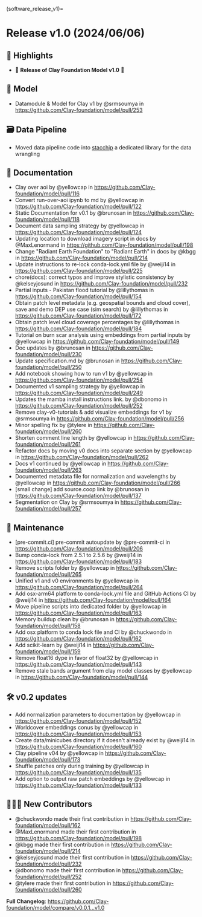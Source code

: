 (software_release_v1)=
# Release v1.0 (2024/06/06)

## 💫 Highlights

* 🎉 **Release of Clay Foundation Model v1.0** 🎉

## 🚀 Model

* Datamodule & Model for Clay v1 by @srmsoumya in https://github.com/Clay-foundation/model/pull/253

## 🗃️ Data Pipeline

* Moved data pipeline code into [stacchip](https://github.com/Clay-foundation/stacchip) a dedicated library for the data wrangling

## 📖 Documentation

* Clay over aoi by @yellowcap in https://github.com/Clay-foundation/model/pull/116
* Convert run-over-aoi ipynb to md by @yellowcap in https://github.com/Clay-foundation/model/pull/122
* Static Documentation for v0.1 by @brunosan in https://github.com/Clay-foundation/model/pull/118
* Document data sampling strategy by @yellowcap in https://github.com/Clay-foundation/model/pull/124
* Updating location to download imagery script in docs by @MaxLenormand in https://github.com/Clay-foundation/model/pull/198
* Change "Radiant Earth Foundation" to "Radiant Earth" in docs by @kbgg in https://github.com/Clay-foundation/model/pull/214
* Update instructions to re-lock conda-lock.yml file by @weiji14 in https://github.com/Clay-foundation/model/pull/225
* chore(docs): correct typos and improve stylistic consistency by @kelseyjosund in https://github.com/Clay-foundation/model/pull/232
* Partial inputs - Pakistan flood tutorial by @lillythomas in https://github.com/Clay-foundation/model/pull/154
* Obtain patch level metadata (e.g. geospatial bounds and cloud cover), save and demo DEP use case (sim search) by @lillythomas in https://github.com/Clay-foundation/model/pull/172
* Obtain patch level cloud coverage percentages by @lillythomas in https://github.com/Clay-foundation/model/pull/184
* Tutorial on burn scar analysis using embeddings from partial inputs by @yellowcap in https://github.com/Clay-foundation/model/pull/149
* Doc updates by @brunosan in https://github.com/Clay-foundation/model/pull/230
* Update specification.md by @brunosan in https://github.com/Clay-foundation/model/pull/250
* Add notebook showing how to run v1 by @yellowcap in https://github.com/Clay-foundation/model/pull/254
* Documented v1 sampling strategy by @yellowcap in https://github.com/Clay-foundation/model/pull/249
* Updates the mamba install instructions link. by @dbonomo in https://github.com/Clay-foundation/model/pull/252
* Remove clay-v0-tutorials & add visualize embeddings for v1 by @srmsoumya in https://github.com/Clay-foundation/model/pull/256
* Minor spelling fix by @tylere in https://github.com/Clay-foundation/model/pull/260
* Shorten comment line length by @yellowcap in https://github.com/Clay-foundation/model/pull/261
* Refactor docs by moving v0 docs into separate section by @yellowcap in https://github.com/Clay-foundation/model/pull/262
* Docs v1 continued by @yellowcap in https://github.com/Clay-foundation/model/pull/263
* Documented metadata file for normalization and wavelengths by @yellowcap in https://github.com/Clay-foundation/model/pull/266
* [small change] add source.coop link by @brunosan in https://github.com/Clay-foundation/model/pull/137
* Segmentation on Clay by @srmsoumya in https://github.com/Clay-foundation/model/pull/257

## 🧰 Maintenance

* [pre-commit.ci] pre-commit autoupdate by @pre-commit-ci in https://github.com/Clay-foundation/model/pull/206
* Bump conda-lock from 2.5.1 to 2.5.6 by @weiji14 in https://github.com/Clay-foundation/model/pull/183
* Remove scripts folder by @yellowcap in https://github.com/Clay-foundation/model/pull/265
* Unified v1 and v0 environments by @yellowcap in https://github.com/Clay-foundation/model/pull/264
* Add osx-arm64 platform to conda-lock.yml file and GitHub Actions CI by @weiji14 in https://github.com/Clay-foundation/model/pull/164
* Move pipeline scripts into dedicated folder by @yellowcap in https://github.com/Clay-foundation/model/pull/163
* Memory buildup clean by @brunosan in https://github.com/Clay-foundation/model/pull/158
* Add osx platform to conda lock file and CI by @chuckwondo in https://github.com/Clay-foundation/model/pull/162
* Add scikit-learn by @weiji14 in https://github.com/Clay-foundation/model/pull/159
* Remove float16 dype in favor of float32 by @yellowcap in https://github.com/Clay-foundation/model/pull/143
* Remove stale bands argument from clay model classes by @yellowcap in https://github.com/Clay-foundation/model/pull/144

## :hammer_and_wrench: v0.2 updates

* Add normalization parameters to documentation by @yellowcap in https://github.com/Clay-foundation/model/pull/152
* Worldcover embeddings conus by @yellowcap in https://github.com/Clay-foundation/model/pull/153
* Create data/minicubes directory if it doesn't already exist by @weiji14 in https://github.com/Clay-foundation/model/pull/160
* Clay pipeline v04 by @yellowcap in https://github.com/Clay-foundation/model/pull/173
* Shuffle patches only during training by @yellowcap in https://github.com/Clay-foundation/model/pull/135
* Add option to output raw patch embeddings by @yellowcap in https://github.com/Clay-foundation/model/pull/133

## 🧑‍🤝‍🧑 New Contributors

* @chuckwondo made their first contribution in https://github.com/Clay-foundation/model/pull/162
* @MaxLenormand made their first contribution in https://github.com/Clay-foundation/model/pull/198
* @kbgg made their first contribution in https://github.com/Clay-foundation/model/pull/214
* @kelseyjosund made their first contribution in https://github.com/Clay-foundation/model/pull/232
* @dbonomo made their first contribution in https://github.com/Clay-foundation/model/pull/252
* @tylere made their first contribution in https://github.com/Clay-foundation/model/pull/260

**Full Changelog**: https://github.com/Clay-foundation/model/compare/v0.0.1...v1.0
